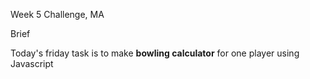 Week 5 Challenge, MA

Brief

Today's friday task is to make **bowling calculator** for one player using Javascript

 

